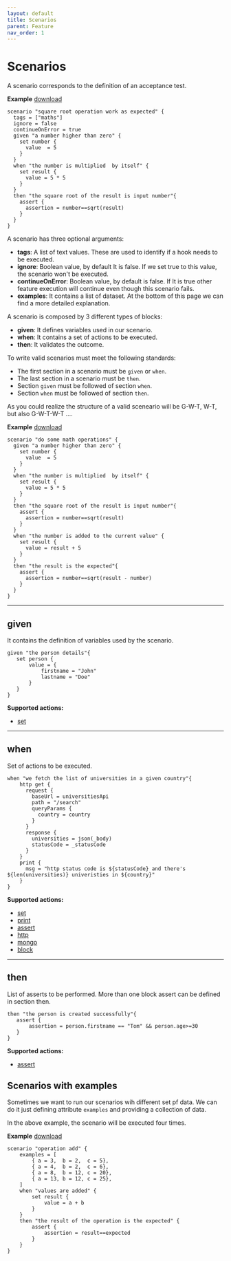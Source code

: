 ```yaml
---
layout: default
title: Scenarios
parent: Feature
nav_order: 1
---
```


<link rel="stylesheet" href="../../../assets/css/custom.css">

# Scenarios

A scenario corresponds to the definition of an acceptance test.  

**Example** [download](https://raw.githubusercontent.com/wesovilabs/orion-examples/master/site/feature003.hcl)

```hcl
scenario "square root operation work as expected" {
  tags = ["maths"]
  ignore = false
  continueOnError = true
  given "a number higher than zero" {
    set number {
      value  = 5
    }
  }
  when "the number is multiplied  by itself" {
    set result {
      value = 5 * 5
    }
  }
  then "the square root of the result is input number"{
    assert {
      assertion = number==sqrt(result)
    }
  }
}
```

A scenario has three optional arguments:

- **tags**: A list of text values. These are used to identify if a hook needs to be executed.
- **ignore**: Boolean value, by default It is false. If we set true to this value, the scenario won't be executed.
- **continueOnError**: Boolean value, by default is false. If It is true other feature execution will continue even though this scenario fails.
- **examples**: It contains a list of dataset. At the bottom of this page we can find a more detailed explanation.


A scenario is composed by 3 different types of blocks:

- **given**: It defines variables used in our scenario.
- **when**:  It contains a set of actions to be executed.
- **then**: It validates the outcome.

To write valid scenarios must meet the following standards:
- The first section in a scenario must be `given` or `when`.
- The last section in a scenario must be `then`.
- Section `given` must be followed of section `when`.
- Section `when` must be followed of section `then`.

As you could realize the structure of a valid sceneario will be G-W-T, W-T, but also G-W-T-W-T ....  


**Example** [download](https://raw.githubusercontent.com/wesovilabs/orion-examples/master/site/feature004.hcl)
```hcl
scenario "do some math operations" {
  given "a number higher than zero" {
    set number {
      value  = 5
    }
  }
  when "the number is multiplied  by itself" {
    set result {
      value = 5 * 5
    }
  }
  then "the square root of the result is input number"{
    assert {
      assertion = number==sqrt(result)
    }
  }
  when "the number is added to the current value" {
    set result {
      value = result + 5
    }
  }
  then "the result is the expected"{
    assert {
      assertion = number==sqrt(result - number)
    }
  }
}
```

--- 
## given

It contains the definition of variables used by the scenario. 

```hcl 
given "the person details"{
   set person {
       value = {
           firstname = "John"
           lastname = "Doe"
       }
   }
}
```

**Supported actions:**

- [set](../../actions/set)

--- 
## when

Set of actions to be executed.

```hcl 
when "we fetch the list of universities in a given country"{
    http get {
      request {
        baseUrl = universitiesApi
        path = "/search"
        queryParams {
          country = country
        }
      }
      response {
        universities = json(_body)
        statusCode = _statusCode
      }
    }
    print {
      msg = "http status code is ${statusCode} and there's ${len(universities)} univeristies in ${country}"
    }
}
```

**Supported actions:**

- [set](../../actions/set)
- [print](../../actions/print)
- [assert](../../actions/assert)
- [http](../../actions/http)
- [mongo](../../actions/mongo)
- [block](../../actions/block)


--- 
## then

List of asserts to be performed. More than one block assert can be defined in section then.

```hcl 
then "the person is created successfully"{
   assert {
       assertion = person.firstname == "Tom" && person.age>=30
   }
}
```
**Supported actions:**

- [assert](../../actions/assert)


## Scenarios with examples

Sometimes we want to run our scenarios wih different set pf data. We can do it
just defining attribute `examples` and providing a collection of data.

In the above example,  the scenario will be executed four times. 

**Example** [download](https://raw.githubusercontent.com/wesovilabs/orion-examples/master/site/feature005.hcl)
```
scenario "operation add" {
    examples = [
        { a = 3,  b = 2,  c = 5},
        { a = 4,  b = 2,  c = 6},
        { a = 8,  b = 12, c = 20},
        { a = 13, b = 12, c = 25},
    ]
    when "values are added" {
        set result {
            value = a + b 
        }
    } 
    then "the result of the operation is the expected" {
        assert {
            assertion = result==expected
        }
    }
}
```

